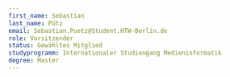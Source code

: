 ```yaml
---
first_name: Sebastian
last_name: Pütz
email: Sebastian.Puetz@Student.HTW-Berlin.de
role: Vorsitzender
status: Gewähltes Mitglied
studyprogramm: Internationaler Studiengang Medieninformatik
degree: Master
---
```

